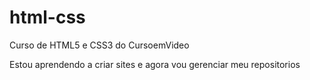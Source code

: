 # html-css
 Curso de HTML5 e CSS3 do CursoemVideo

Estou aprendendo a criar sites e agora vou gerenciar meu repositorios